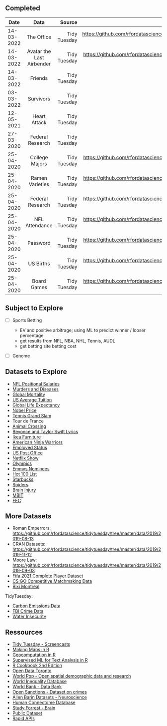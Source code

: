 
## Completed

| Date        | Data                      | Source                    | Link                                                                             |
| ----------- | :----------------------:  | ------------------------: | ---------------------------:                                                     |
| 14-03-2022  | The Office                | Tidy Tuesday              | https://github.com/rfordatascience/tidytuesday/blob/master/data/2020/2020-03-17/ |
| 14-03-2022  | Avatar the Last Airbender | Tidy Tuesday              | https://github.com/rfordatascience/tidytuesday/tree/master/data/2020/2020-08-11  |
| 14-03-2022  | Friends                   | Tidy Tuesday              |                                                                                  |
| 03-03-2022  | Survivors                 | Tidy Tuesday              |                                                                                  |
| 12-05-2021  | Heart Attack              | Tidy Tuesday              |                                                                                  |
| 27-03-2020  | Federal Research          | Tidy Tuesday              |                                                                                  |
| 25-04-2020  | College Majors            | Tidy Tuesday              | https://github.com/rfordatascience/tidytuesday/tree/master/data/2018/2018-10-16  |
| 25-04-2020  | Ramen Varieties           | Tidy Tuesday              | https://github.com/rfordatascience/tidytuesday/tree/master/data/2018/2018-10-02  |
| 25-04-2020  | Federal Research          | Tidy Tuesday              | https://github.com/rfordatascience/tidytuesday/tree/master/data/2019/2019-02-12  |
| 25-04-2020  | NFL Attendance            | Tidy Tuesday              | https://github.com/rfordatascience/tidytuesday/tree/master/data/2020/2020-02-04  |
| 25-04-2020  | Password                  | Tidy Tuesday              | https://github.com/rfordatascience/tidytuesday/tree/master/data/2020/2020-01-14  |
| 25-04-2020  | US Births                 | Tidy Tuesday              | https://github.com/rfordatascience/tidytuesday/tree/master/data/2020/2020-01-14  |
| 25-04-2020  | Board Games               | Tidy Tuesday              | https://github.com/rfordatascience/tidytuesday/tree/master/data/2019/2019-03-12  |

## Subject to Explore

- [ ] Sports Betting 
  - EV and positive arbitrage; using ML to predict winner / looser percentage
  - get results from NFL, NBA, NHL, Tennis, AUDL
  - get betting site betting cost
- [ ] Genome 


## Datasets to Explore

- [NFL Positional Salaries](https://github.com/rfordatascience/tidytuesday/blob/master/data/2018/2018-04-09/nfl_salary.xlsx)
- [Murders and Diseases](https://github.com/rfordatascience/tidytuesday/tree/master/data/2019/2019-12-10)
- [Global Mortality](https://github.com/rfordatascience/tidytuesday/blob/master/data/2018/2018-04-16/global_mortality.xlsx)
- [US Average Tuition](https://github.com/rfordatascience/tidytuesday/blob/master/data/2018/2018-04-02/us_avg_tuition.xlsx)
- [Global Life Expectancy](https://github.com/rfordatascience/tidytuesday/blob/master/data/2018/2018-07-03/week14_global_life_expectancy.csv)
- [Nobel Price](https://github.com/rfordatascience/tidytuesday/tree/master/data/2019/2019-05-14)
- [Tennis Grand Slam](https://github.com/rfordatascience/tidytuesday/tree/master/data/2019/2019-04-09)
- Tour de France
- [Animal Crossing](https://github.com/rfordatascience/tidytuesday/blob/master/data/2020/2020-05-05/readme.md)
- [Beyonce and Taylor Swift Lyrics](https://github.com/rfordatascience/tidytuesday/blob/master/data/2020/2020-09-29/readme.md)
- [Ikea Furniture](https://github.com/rfordatascience/tidytuesday/blob/master/data/2020/2020-11-03/readme.md)
- [American Ninja Warriors](https://github.com/rfordatascience/tidytuesday/tree/master/data/2020/2020-12-15)
- [Employed Status](https://github.com/rfordatascience/tidytuesday/tree/master/data/2021/2021-02-23)
- [US Post Office](https://github.com/rfordatascience/tidytuesday/tree/master/data/2021/2021-04-13)
- [Netflix Show](https://github.com/rfordatascience/tidytuesday/tree/master/data/2021/2021-04-20)
- [Olympics](https://github.com/rfordatascience/tidytuesday/tree/master/data/2021/2021-07-27)
- [Emmys Nominees](https://github.com/rfordatascience/tidytuesday/tree/master/data/2021/2021-09-21)
- [Hot 100 List](https://github.com/rfordatascience/tidytuesday/tree/master/data/2021/2021-09-14)
- [Starbucks](https://github.com/rfordatascience/tidytuesday/blob/master/data/2021/2021-12-21/starbucks.csv)
- [Spiders](https://github.com/rfordatascience/tidytuesday/tree/master/data/2021/2021-12-07)
- [Brain Injury](https://github.com/rfordatascience/tidytuesday/blob/master/data/2020/2020-03-24/readme.md)
- [MBIT](https://www.kaggle.com/datasets/datasnaek/mbti-type)
- [FEC](https://www.fec.gov/data/browse-data/?tab=bulk-data)


## More Datasets

- Roman Emperrors: https://github.com/rfordatascience/tidytuesday/tree/master/data/2019/2019-08-13
- CRAN Datasets: https://github.com/rfordatascience/tidytuesday/tree/master/data/2019/2019-11-12
- Moore Law: https://github.com/rfordatascience/tidytuesday/tree/master/data/2019/2019-09-03
- [Fifa 2021 Complete Player Dataset](https://www.kaggle.com/datasets/aayushmishra1512/fifa-2021-complete-player-data)
- [CS:GO Competitive Matchmaking Data](https://www.kaggle.com/datasets/skihikingkevin/csgo-matchmaking-damage?select=esea_meta_demos.part1.csv)
- [Bixi Montreal](https://bixi.com/en/open-data)

TidyTuesday:
- [Carbon Emissions Data](https://github.com/rfordatascience/tidytuesday/blob/main/data/2024/2024-05-21/readme.md)
- [FBI Crime Data](https://github.com/rfordatascience/tidytuesday/blob/main/data/2025/2025-02-18/readme.md)
- [Water Insecurity](https://github.com/rfordatascience/tidytuesday/tree/main/data/2025/2025-01-28)


## Ressources

- [Tidy Tuesday - Screencasts](https://github.com/dgrtwo/data-screencasts)
- [Making Maps in R](https://github.com/rfordatascience/tidytuesday/tree/master/data/2021/2021-11-02)
- [Geocomputation in R](https://geocompr.robinlovelace.net/adv-map.html)
- [Supervised ML for Text Analysis in R](https://smltar.com/)
- [R Cookbook 2nd Edition](https://rc2e.com/)
- [Open Data Toronto](https://open.toronto.ca/#84045f23-7465-0892-8889-7b6f91049b29)
- [World Pop - Open spatial demographic data and research](https://hub.worldpop.org/)
- [World Inequality Database](https://wid.world/)
- [World Bank - Data Bank](https://databank.worldbank.org/home.aspx)
- [Open Sanctions - Dataset on crimes](https://www.opensanctions.org/)
- [Allen Barin Datasets - Neuroscience](https://portal.brain-map.org/)
- [Human Connectome Database](https://db.humanconnectome.org/app/template/Login.vm)
- [Study Forrest - Brain](https://www.studyforrest.org/)
- [Public Dataset](https://github.com/public-apis/public-apis?tab=readme-ov-file)
- [Rapid APIs](https://rapidapi.com/hub)


